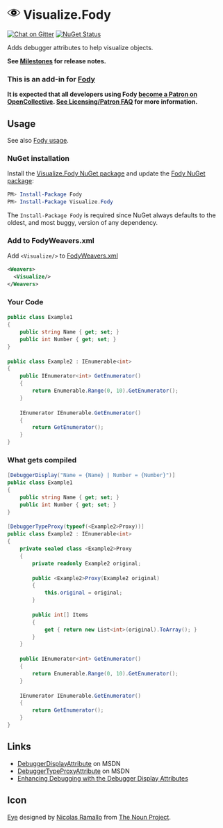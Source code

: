 # <img src="/package_icon.png" height="30px"> Visualize.Fody

[![Chat on Gitter](https://img.shields.io/gitter/room/fody/fody.svg)](https://gitter.im/Fody/Fody)
[![NuGet Status](https://img.shields.io/nuget/v/Visualize.Fody.svg)](https://www.nuget.org/packages/Visualize.Fody/)

Adds debugger attributes to help visualize objects.

**See [Milestones](../../milestones?state=closed) for release notes.**


### This is an add-in for [Fody](https://github.com/Fody/Home/)

**It is expected that all developers using Fody [become a Patron on OpenCollective](https://opencollective.com/fody/contribute/patron-3059). [See Licensing/Patron FAQ](https://github.com/Fody/Home/blob/master/pages/licensing-patron-faq.md) for more information.**


## Usage

See also [Fody usage](https://github.com/Fody/Home/blob/master/pages/usage.md).


### NuGet installation

Install the [Visualize.Fody NuGet package](https://nuget.org/packages/Visualize.Fody/) and update the [Fody NuGet package](https://nuget.org/packages/Fody/):

```powershell
PM> Install-Package Fody
PM> Install-Package Visualize.Fody
```

The `Install-Package Fody` is required since NuGet always defaults to the oldest, and most buggy, version of any dependency.


### Add to FodyWeavers.xml

Add `<Visualize/>` to [FodyWeavers.xml](https://github.com/Fody/Home/blob/master/pages/usage.md#add-fodyweaversxml)

```xml
<Weavers>
  <Visualize/>
</Weavers>
```


### Your Code

```c#
public class Example1
{
    public string Name { get; set; }
    public int Number { get; set; }
}

public class Example2 : IEnumerable<int>
{
    public IEnumerator<int> GetEnumerator()
    {
        return Enumerable.Range(0, 10).GetEnumerator();
    }

    IEnumerator IEnumerable.GetEnumerator()
    {
        return GetEnumerator();
    }
}
```

### What gets compiled

```c#
[DebuggerDisplay("Name = {Name} | Number = {Number}")]
public class Example1
{
    public string Name { get; set; }
    public int Number { get; set; }
}

[DebuggerTypeProxy(typeof(<Example2>Proxy))]
public class Example2 : IEnumerable<int>
{
    private sealed class <Example2>Proxy
    {
        private readonly Example2 original;

        public <Example2>Proxy(Example2 original)
        {
            this.original = original;
        }

        public int[] Items
        {
            get { return new List<int>(original).ToArray(); }
        }
    }

    public IEnumerator<int> GetEnumerator()
    {
        return Enumerable.Range(0, 10).GetEnumerator();
    }

    IEnumerator IEnumerable.GetEnumerator()
    {
        return GetEnumerator();
    }
}
```


## Links

  * [DebuggerDisplayAttribute](http://msdn.microsoft.com/en-us/library/system.diagnostics.debuggerdisplayattribute.aspx) on MSDN
  * [DebuggerTypeProxyAttribute](http://msdn.microsoft.com/en-us/library/system.diagnostics.debuggertypeproxyattribute.aspx) on MSDN
  * [Enhancing Debugging with the Debugger Display Attributes](http://msdn.microsoft.com/en-us/library/ms228992.aspx)


## Icon

[Eye](https://thenounproject.com/noun/eye/#icon-No7467) designed by [Nicolas Ramallo](https://thenounproject.com/nicografico) from [The Noun Project](https://thenounproject.com).